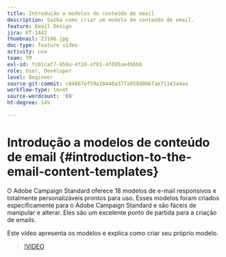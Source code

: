 ```yaml
---
title: Introdução a modelos de conteúdo de email
description: Saiba como criar um modelo de conteúdo de email.
feature: Email Design
jira: KT-1442
thumbnail: 23106.jpg
doc-type: feature video
activity: use
team: TM
exl-id: fc01caf7-959a-4f2d-af81-4f695ae45bb8
role: User, Developer
level: Beginner
source-git-commit: c84867ef59a10448a377a959d0b67ae71343a4aa
workflow-type: tm+mt
source-wordcount: '69'
ht-degree: 14%

---
```


# Introdução a modelos de conteúdo de email {#introduction-to-the-email-content-templates}

O Adobe Campaign Standard oferece 18 modelos de e-mail responsivos e totalmente personalizáveis prontos para uso. Esses modelos foram criados especificamente para o Adobe Campaign Standard e são fáceis de manipular e alterar. Eles são um excelente ponto de partida para a criação de emails.

Este vídeo apresenta os modelos e explica como criar seu próprio modelo.

>[!VIDEO](https://video.tv.adobe.com/v/23106?quality=12&learn=on)
